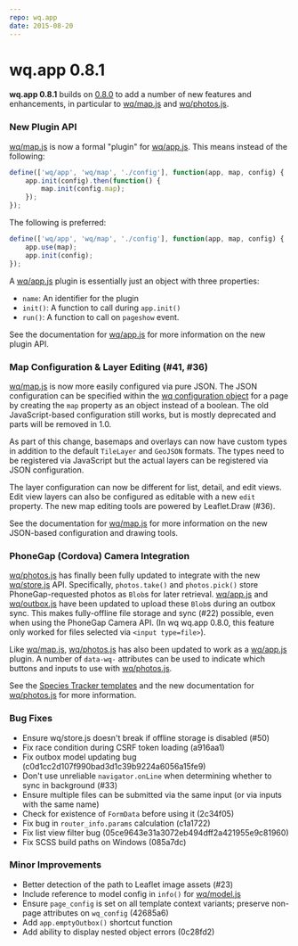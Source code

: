 ```yaml
---
repo: wq.app
date: 2015-08-20
---
```


# wq.app 0.8.1

**wq.app 0.8.1** builds on [0.8.0](./wq.app-0.8.0.md) to add a number of new features and enhancements, in particular to [wq/map.js](../@wq/map.md) and [wq/photos.js](../inputs/Image.md).

### New Plugin API

[wq/map.js](../@wq/map.md) is now a formal "plugin" for [wq/app.js](../@wq/app.md).  This means instead of the following:

``` javascript
define(['wq/app', 'wq/map', './config'], function(app, map, config) {
    app.init(config).then(function() {
        map.init(config.map);
    });
});
```

The following is preferred:

``` javascript
define(['wq/app', 'wq/map', './config'], function(app, map, config) {
    app.use(map);
    app.init(config);
});
```

A [wq/app.js](../@wq/app.md) plugin is essentially just an object with three properties:
- `name`: An identifier for the plugin
- `init()`: A function to call during `app.init()`
- `run()`: A function to call on `pageshow` event.

See the documentation for [wq/app.js](../@wq/app.md) for more information on the new plugin API.

### Map Configuration & Layer Editing (#41, #36)

[wq/map.js](../@wq/map.md) is now more easily configured via pure JSON.  The JSON configuration can be specified within the [wq configuration object](../config.md) for a page by creating the `map` property as an object instead of a boolean.  The old JavaScript-based configuration still works, but is mostly deprecated and parts will be removed in 1.0.

As part of this change, basemaps and overlays can now have custom types in addition to the default `TileLayer` and `GeoJSON` formats.  The types need to be registered via JavaScript but the actual layers can be registered via JSON configuration.

The layer configuration can now be different for list, detail, and edit views.  Edit view layers can also be configured as editable with a new `edit` property.  The new map editing tools are powered by Leaflet.Draw (#36).

See the documentation for [wq/map.js](../@wq/map.md) for more information on the new JSON-based configuration and drawing tools.

### PhoneGap (Cordova) Camera Integration

[wq/photos.js](../inputs/Image.md) has finally been fully updated to integrate with the new [wq/store.js](../@wq/store.md) API.  Specifically, `photos.take()` and `photos.pick()` store PhoneGap-requested photos as `Blob`s for later retrieval.  [wq/app.js](../@wq/app.md) and [wq/outbox.js](../@wq/outbox.md) have been updated to upload these `Blob`s during an outbox sync.  This makes fully-offline file storage and sync (#22) possible, even when using the PhoneGap Camera API.  (In wq wq.app 0.8.0, this feature only worked for files selected via `<input type=file>`).

Like [wq/map.js](../@wq/map.md), [wq/photos.js](../inputs/Image.md) has also been updated to work as a [wq/app.js](../@wq/app.md) plugin.  A number of `data-wq-` attributes can be used to indicate which buttons and inputs to use with [wq/photos.js](../inputs/Image.md).

See the [Species Tracker templates](https://github.com/powered-by-wq/species.wq.io/blob/master/templates/partials/new_photo.html) and the new documentation for [wq/photos.js](../inputs/Image.md) for more information.

### Bug Fixes
- Ensure wq/store.js doesn't break if offline storage is disabled (#50)
- Fix race condition during CSRF token loading (a916aa1)
- Fix outbox model updating bug (c0d1cc2d107f990bad3d1c39b9224a6056a15fe9)
- Don't use unreliable `navigator.onLine` when determining whether to sync in background (#33)
- Ensure multiple files can be submitted via the same input (or via inputs with the same name)
- Check for existence of `FormData` before using it (2c34f05)
- Fix bug in `router_info.params` calculation (c1a1722)
- Fix list view filter bug (05ce9643e31a3072eb494dff2a421955e9c81960)
- Fix SCSS build paths on Windows (085a7dc)

### Minor Improvements
- Better detection of the path to Leaflet image assets (#23)
- Include reference to model config in `info()` for [wq/model.js](../@wq/model.md)
- Ensure `page_config` is set on all template context variants; preserve non-page attributes on `wq_config` (42685a6)
- Add `app.emptyOutbox()` shortcut function
- Add ability to display nested object errors (0c28fd2)

